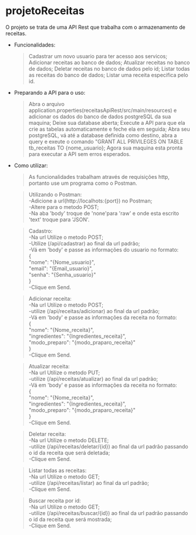 # projetoReceitas
O projeto se trata de uma API Rest que trabalha com o armazenamento de receitas.

- Funcionalidades:
  >Cadastrar um novo usuario para ter acesso aos servicos;
  >Adicionar receitas ao banco de dados;
  >Atualizar receitas no banco de dados;
  >Deletar receitas no banco de dados pelo id;
  >Listar todas as receitas do banco de dados;
  >Listar uma receita especifica pelo id.

- Preparando a API para o uso:
  >Abra o arquivo application.properties(receitasApiRest/src/main/resources) e adicionar os dados do banco de dados postgreSQL da sua maquina;
  >Deixe sua database aberta;
  >Execute a API para que ela crie as tabelas automaticamente e feche ela em seguida;
  >Abra seu postgreSQL, vá até a database definida como destino, abra a query e exeute o comando "GRANT ALL PRIVILEGES ON TABLE tb_receitas TO {nome_usuario};
  >Agora sua maquina esta pronta para executar a API sem erros esperados.

- Como utilizar:  
  >As funcionalidades trabalham através de requisições http, portanto use um programa como o Postman.  
  
  >Utilizando o Postman:  
   -Adicione a url(http://localhots:{port}) no Postman;  
    -Altere para o metodo POST;  
    -Na aba 'body' troque de 'none'para 'raw' e onde esta escrito 'text' troque para 'JSON'.  
    
  >Cadastro:  
    -Na url Utilize o metodo POST;  
    -Utilize (/api/cadastrar) ao final da url padrão;  
   -Vá em 'body' e passe as informações do usuario no formato:  
      {  
        "nome": "{Nome_usuario}",  
        "email": "{Email_usuario}",  
        "senha": "{Senha_usuario}"  
      }  
    -Clique em Send.  
    
  >Adicionar receita:  
    -Na url Utilize o metodo POST;  
    -utilize (/api/receitas/adicionar) ao final da url padrão;  
    -Vá em 'body' e passe as informações da receita no formato:  
      {  
        "nome": "{Nome_receita}",  
        "ingredientes": "{Ingredientes_receita}",  
        "modo_preparo": "{modo_praparo_receita}"  
      }  
    -Clique em Send.  
      
  >Atualizar receita:  
    -Na url Utilize o metodo PUT;  
    -utilize (/api/receitas/atualizar) ao final da url padrão;  
    -Vá em 'body' e passe as informações da receita no formato:  
      {  
        "nome": "{Nome_receita}",  
        "ingredientes": "{Ingredientes_receita}",  
        "modo_preparo": "{modo_praparo_receita}"  
      }  
    -Clique em Send.  
      
  >Deletar receita:  
    -Na url Utilize o metodo DELETE;  
    -utilize (/api/receitas/deletar/{id}) ao final da url padrão passando o id da receita que será deletada;  
    -Clique em Send.  
    
  >Listar todas as receitas:  
   -Na url Utilize o metodo GET;  
   -utilize (/api/receitas/listar) ao final da url padrão;  
   -Clique em Send.  
    
  >Buscar receita por id:  
    -Na url Utilize o metodo GET;  
   -utilize (/api/receitas/buscar/{id}) ao final da url padrão passando o id da receita que será mostrada;  
   -Clique em Send.  
